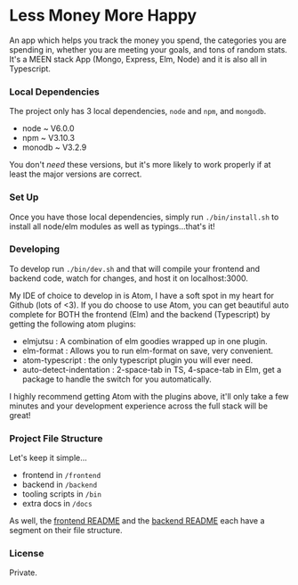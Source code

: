 # Less Money More Happy

An app which helps you track the money you spend, the categories you are
spending in, whether you are meeting your goals, and tons of random stats.
It's a MEEN stack App (Mongo, Express, Elm, Node) and it is also all in
Typescript.

### Local Dependencies

The project only has 3 local dependencies, `node` and `npm`, and `mongodb`.
  - node ~ V6.0.0
  - npm ~ V3.10.3
  - monodb ~ V3.2.9

You don't _need_ these versions, but it's more likely to work properly if at
least the major versions are correct.

### Set Up

Once you have those local dependencies, simply run `./bin/install.sh` to install
all node/elm modules as well as typings...that's it!

### Developing

To develop run `./bin/dev.sh` and that will compile your frontend and backend
code, watch for changes, and host it on localhost:3000.

My IDE of choice to develop in is Atom, I have a soft spot in my heart for
Github (lots of <3). If you do choose to use Atom, you can get beautiful auto
complete for BOTH the frontend (Elm) and the backend (Typescript) by getting
the following atom plugins:
  - elmjutsu : A combination of elm goodies wrapped up in one plugin.
  - elm-format : Allows you to run elm-format on save, very convenient.
  - atom-typescript : the only typescript plugin you will ever need.
  - auto-detect-indentation : 2-space-tab in TS, 4-space-tab in Elm, get a
    package to handle the switch for you automatically.

I highly recommend getting Atom with the plugins above, it'll only take a few
minutes and your development experience across the full stack will be great!

### Project File Structure

Let's keep it simple...
  - frontend in `/frontend`
  - backend in `/backend`
  - tooling scripts in `/bin`
  - extra docs in `/docs`

As well, the [frontend README](/frontend/README.md) and the
[backend README](/backend/README.md) each have a segment on their file
structure.

### License

Private.
